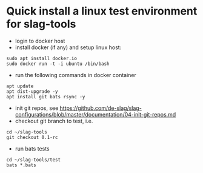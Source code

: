 # Quick install a linux test environment for slag-tools

* login to docker host
* install docker (if any) and setup linux host: 

```
sudo apt install docker.io
sudo docker run -t -i ubuntu /bin/bash

```
* run the following commands in docker container
```
apt update
apt dist-upgrade -y
apt install git bats rsync -y

```
* init git repos, see https://github.com/de-slag/slag-configurations/blob/master/documentation/04-init-git-repos.md
* checkout git branch to test, i.e.
```
cd ~/slag-tools
git checkout 0.1-rc

```
* run bats tests
```
cd ~/slag-tools/test
bats *.bats

```

